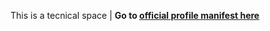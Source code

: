 This is a tecnical space | <b>Go to [official profile manifest here](https://github.com/fantomix-hub)</b>

